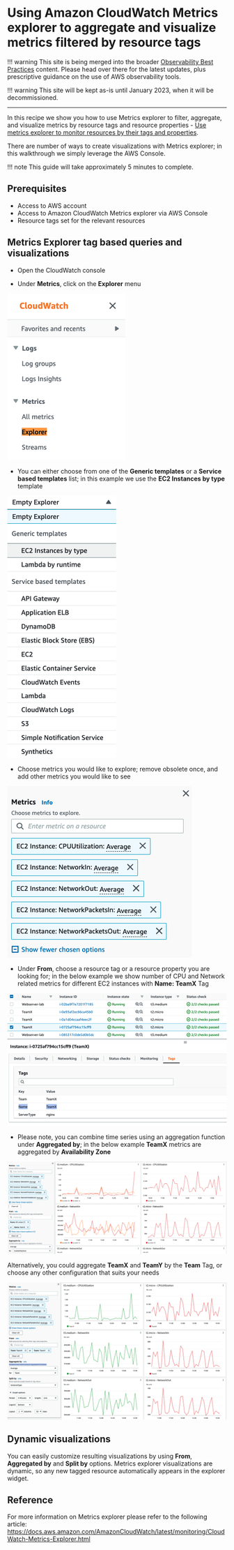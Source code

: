 # Using Amazon CloudWatch Metrics explorer to aggregate and visualize metrics filtered by resource tags

!!! warning
    This site is being merged into the broader [Observability Best Practices](https://aws-observability.github.io/observability-best-practices/recipes/) content. Please head over there for the latest updates, plus prescriptive guidance on the use of AWS observability tools.

!!! warning
    This site will be kept as-is until January 2023, when it will be decommissioned.

***

In this recipe we show you how to use Metrics explorer to filter, aggregate, and visualize metrics by resource tags and resource properties - [Use metrics explorer to monitor resources by their tags and properties][metrics-explorer].

There are number of ways to create visualizations with Metrics explorer; in this walkthrough we simply leverage the AWS Console.

!!! note
    This guide will take approximately 5 minutes to complete.

## Prerequisites

* Access to AWS account
* Access to Amazon CloudWatch Metrics explorer via AWS Console
* Resource tags set for the relevant resources 


## Metrics Explorer tag based queries and visualizations

*  Open the CloudWatch console 

*  Under <b>Metrics</b>, click on the <b>Explorer</b> menu 

![Screen shot of metrics filtered by tag](../images/metrics-explorer-filter-by-tags/metrics-explorer-cw-menu.png)
<!-- <img src="../images/metrics-explorer-filter-by-tags/metrics-explorer-cw-menu.png" alt="Screen shot of the CloudWatch menu" width="271" height="382" style="vertical-align:left"> -->

*  You can either choose from one of the <b>Generic templates</b> or a <b>Service based templates</b> list; in this example we use the <b>EC2 Instances by type</b> template 

![Screen shot of metrics filtered by tag](../images/metrics-explorer-filter-by-tags/metrics-explorer-templates-ec2-by-type.png)
<!-- <img src="../images/metrics-explorer-filter-by-tags/metrics-explorer-templates-ec2-by-type.png" alt="Screen shot of Explorer templates" width="250" height="601" style="vertical-align:left"> -->

*  Choose metrics you would like to explore; remove obsolete once, and add other metrics you would like to see

![Screen shot of the EC2 metrics](../images/metrics-explorer-filter-by-tags/metrics-explorer-ec2-metrics.png)
<!-- <img src="../images/metrics-explorer-filter-by-tags/metrics-explorer-ec2-metrics.png" alt="Screen shot of EC2 metrics" width="424" height="393" style="vertical-align:left"> -->

*  Under <b>From</b>, choose a resource tag or a resource property you are looking for; in the below example we show number of CPU and Network related metrics for different EC2 instances with <b>Name: TeamX</b> Tag

![Screen shot of the Name tag example](../images/metrics-explorer-filter-by-tags/metrics-explorer-teamx-name-tag.png)
<!--
<img src="../images/metrics-explorer-filter-by-tags/metrics-explorer-teamx-name-tag.png" alt="Screen shot of EC2 metrics" style="vertical-align:left">
// width="386" height="176" -->

*  Please note, you can combine time series using an aggregation function under <b>Aggregated by</b>; in the below example <b>TeamX</b> metrics are aggregated by <b>Availability Zone</b>

![Screen shot of the EC2 dashboard filter by tag Name](../images/metrics-explorer-filter-by-tags/metrics-explorer-ec2-by-tag-name-dashboard.png)
<!-- <img src="../images/metrics-explorer-filter-by-tags/metrics-explorer-ec2-by-tag-name-dashboard.png" alt="Screen shot of EC2 metrics" style="vertical-align:left"> -->

Alternatively, you could aggregate <b>TeamX</b> and <b>TeamY</b> by the <b>Team</b> Tag, or choose any other configuration that suits your needs

![Screen shot of the EC2 dashboard filter by tag Team](../images/metrics-explorer-filter-by-tags/metrics-explorer-ec2-by-tag-team-dashboard.png)
<!-- <img src="../images/metrics-explorer-filter-by-tags/metrics-explorer-ec2-by-tag-team-dashboard.png" alt="Screen shot of EC2 metrics" style="vertical-align:left"> -->

## Dynamic visualizations
You can easily customize resulting visualizations by using <b>From</b>, <b>Aggregated by</b> and <b>Split by</b> options. Metrics explorer visualizations are dynamic, so any new tagged resource automatically appears in the explorer widget.

## Reference

For more information on Metrics explorer please refer to the following article:
https://docs.aws.amazon.com/AmazonCloudWatch/latest/monitoring/CloudWatch-Metrics-Explorer.html

[metrics-explorer]: https://docs.aws.amazon.com/AmazonCloudWatch/latest/monitoring/CloudWatch-Metrics-Explorer.html
